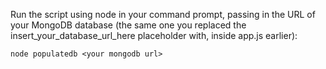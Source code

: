 Run the script using node in your command prompt, passing in the URL of your MongoDB database (the same one you replaced the insert_your_database_url_here placeholder with, inside app.js earlier):
```
node populatedb <your mongodb url>​​​​
```
